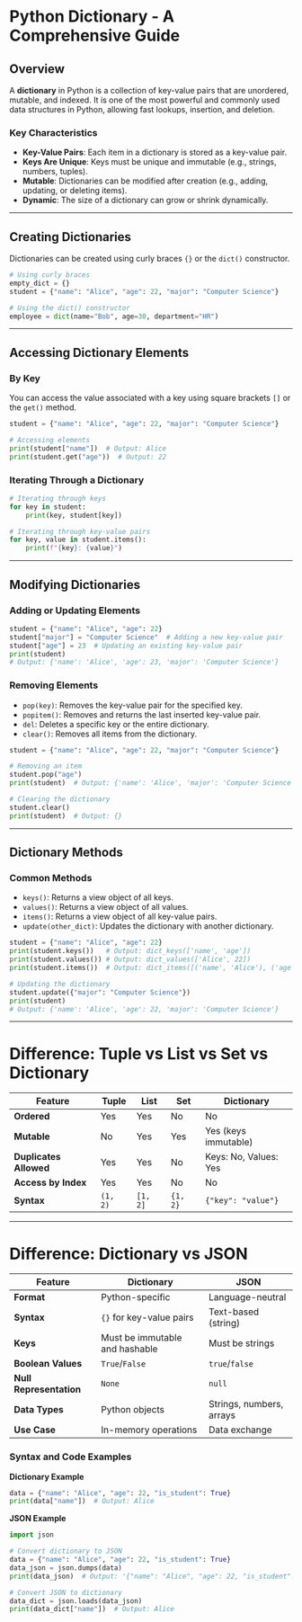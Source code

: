 # Python Dictionary - A Comprehensive Guide

## Overview

A **dictionary** in Python is a collection of key-value pairs that are unordered, mutable, and indexed. It is one of the most powerful and commonly used data structures in Python, allowing fast lookups, insertion, and deletion.

### Key Characteristics
- **Key-Value Pairs**: Each item in a dictionary is stored as a key-value pair.
- **Keys Are Unique**: Keys must be unique and immutable (e.g., strings, numbers, tuples).
- **Mutable**: Dictionaries can be modified after creation (e.g., adding, updating, or deleting items).
- **Dynamic**: The size of a dictionary can grow or shrink dynamically.

---

## Creating Dictionaries

Dictionaries can be created using curly braces `{}` or the `dict()` constructor.

```python
# Using curly braces
empty_dict = {}
student = {"name": "Alice", "age": 22, "major": "Computer Science"}

# Using the dict() constructor
employee = dict(name="Bob", age=30, department="HR")
```

---

## Accessing Dictionary Elements

### By Key

You can access the value associated with a key using square brackets `[]` or the `get()` method.

```python
student = {"name": "Alice", "age": 22, "major": "Computer Science"}

# Accessing elements
print(student["name"])  # Output: Alice
print(student.get("age"))  # Output: 22
```

### Iterating Through a Dictionary

```python
# Iterating through keys
for key in student:
    print(key, student[key])

# Iterating through key-value pairs
for key, value in student.items():
    print(f"{key}: {value}")
```

---

## Modifying Dictionaries

### Adding or Updating Elements

```python
student = {"name": "Alice", "age": 22}
student["major"] = "Computer Science"  # Adding a new key-value pair
student["age"] = 23  # Updating an existing key-value pair
print(student)
# Output: {'name': 'Alice', 'age': 23, 'major': 'Computer Science'}
```

### Removing Elements

- `pop(key)`: Removes the key-value pair for the specified key.
- `popitem()`: Removes and returns the last inserted key-value pair.
- `del`: Deletes a specific key or the entire dictionary.
- `clear()`: Removes all items from the dictionary.

```python
student = {"name": "Alice", "age": 22, "major": "Computer Science"}

# Removing an item
student.pop("age")
print(student)  # Output: {'name': 'Alice', 'major': 'Computer Science'}

# Clearing the dictionary
student.clear()
print(student)  # Output: {}
```

---

## Dictionary Methods

### Common Methods

- `keys()`: Returns a view object of all keys.
- `values()`: Returns a view object of all values.
- `items()`: Returns a view object of all key-value pairs.
- `update(other_dict)`: Updates the dictionary with another dictionary.

```python
student = {"name": "Alice", "age": 22}
print(student.keys())   # Output: dict_keys(['name', 'age'])
print(student.values()) # Output: dict_values(['Alice', 22])
print(student.items())  # Output: dict_items([('name', 'Alice'), ('age', 22)])

# Updating the dictionary
student.update({"major": "Computer Science"})
print(student)
# Output: {'name': 'Alice', 'age': 22, 'major': 'Computer Science'}
```

---

# Difference: Tuple vs List vs Set vs Dictionary

| Feature                | Tuple            | List             | Set                | Dictionary          |
|------------------------|------------------|------------------|--------------------|---------------------|
| **Ordered**            | Yes              | Yes              | No                 | No                  |
| **Mutable**            | No               | Yes              | Yes                | Yes (keys immutable) |
| **Duplicates Allowed** | Yes              | Yes              | No                 | Keys: No, Values: Yes |
| **Access by Index**    | Yes              | Yes              | No                 | No                  |
| **Syntax**             | `(1, 2)`         | `[1, 2]`         | `{1, 2}`           | `{"key": "value"}` |

---

# Difference: Dictionary vs JSON

| Feature               | Dictionary         | JSON                 |
|-----------------------|--------------------|----------------------|
| **Format**            | Python-specific    | Language-neutral     |
| **Syntax**            | `{}` for key-value pairs | Text-based (string) |
| **Keys**              | Must be immutable and hashable | Must be strings         |
| **Boolean Values**    | `True`/`False`     | `true`/`false`       |
| **Null Representation** | `None`            | `null`               |
| **Data Types**        | Python objects     | Strings, numbers, arrays |
| **Use Case**          | In-memory operations | Data exchange        |

### Syntax and Code Examples

**Dictionary Example**

```python
data = {"name": "Alice", "age": 22, "is_student": True}
print(data["name"])  # Output: Alice
```

**JSON Example**

```python
import json

# Convert dictionary to JSON
data = {"name": "Alice", "age": 22, "is_student": True}
data_json = json.dumps(data)
print(data_json)  # Output: '{"name": "Alice", "age": 22, "is_student": true}'

# Convert JSON to dictionary
data_dict = json.loads(data_json)
print(data_dict["name"])  # Output: Alice
```
